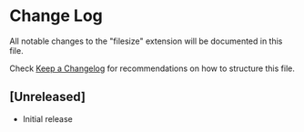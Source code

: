 # Change Log
All notable changes to the "filesize" extension will be documented in this file.

Check [Keep a Changelog](http://keepachangelog.com/) for recommendations on how to structure this file.

## [Unreleased]
- Initial release